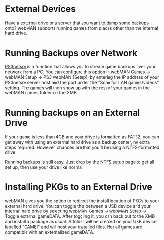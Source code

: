# External Devices

Have a external drive or a server that you want to dump some backups onto? webMAN supports running games from places other than the internal hard drive. 

# Running Backups over Network

[PS3netsrv](https://www.reddit.com/r/ps3homebrew/wiki/ps3netsrv) is a function that allows you to stream game backups over your network from a PC. You can configure this option in webMAN Games → webMAN Setup → PS3 webMAN [Setup], by entering the IP address of your PS3netsrv server host and the port under the "Scan for LAN games/videos" setting. The games will then show up with the rest of your games in the webMAN games folder on the XMB.

# Running backups on an External Drive

If your game is less than 4GB and your drive is formatted as FAT32, you can get away with using an external hard drive as a backup center, no extra steps required. However, chances are that you’ll be using a NTFS-formatted drive.

Running backups is still easy. Just drop by the [NTFS setup](../../../big-stinky-brew/utilities/ntfs.md) page to get all set up, then use your drive like normal.

# Installing PKGs to an External Drive

webMAN gives you the option to redirect the install location of PKGs to your external hard drive. You can toggle this between a USB device and your internal hard drive by selecting webMAN Games → webMAN Setup → Toggle external gameDATA. After toggling it, you can back out to the XMB and install a package as usual. A folder will be created on your USB device labelled "GAMEI" and will host your installed files. Not all games are compatible with an externalized gameDATA.
